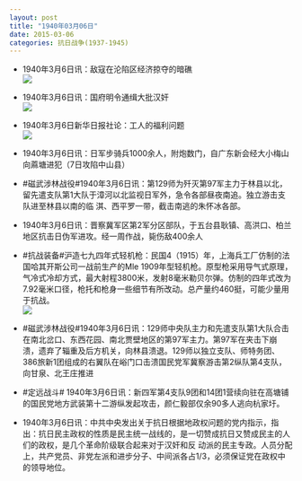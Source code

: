 ```yaml
---
layout: post
title: "1940年03月06日"
date: 2015-03-06
categories: 抗日战争(1937-1945)
---
```


<meta name="referrer" content="no-referrer" />

- 1940年3月6日讯：敌寇在沦陷区经济掠夺的暗礁 <br/><img src="https://ww4.sinaimg.cn/large/aca367d8jw1epwd6zqppdj20nd1ea1ca.jpg" />

- 1940年3月6日讯：国府明令通缉大批汉奸 <br/><img src="https://ww4.sinaimg.cn/large/aca367d8jw1epwbgd0cvaj204d0cd0t7.jpg" />

- 1940年3月6日新华日报社论：工人的福利问题 <br/><img src="https://ww1.sinaimg.cn/large/aca367d8jw1epw9pfcnnwj210d0gv454.jpg" />

- 1940年3月6日讯：日军步骑兵1000余人，附炮数门，自广东新会经大小梅山向蔴塘进犯（7日攻陷中山县） 

- #磁武涉林战役#1940年3月6日讯：第129师为歼灭第97军主力于林县以北，留先遣支队第1大队于漳河以北监视日军外，急令各部昼夜南追。独立游击支队进至林县以南的临 淇、西平罗一带，截击南逃的朱怀冰各部。 

- 1940年3月6日讯：晋察冀军区第2军分区部队，于五台县耿镇、高洪口、柏兰地区抗击日伪军进攻。经一周作战，毙伤敌400余人 

- #抗战装备#沪造七九四年式轻机枪：民国4（1915）年，上海兵工厂仿制的法国哈其开斯公司一战前生产的Mle 1909年型轻机枪。原型枪采用导气式原理，气冷式冷却方式，最大射程3800米，发射8毫米勒贝尔弹。仿制的四年式改为7.92毫米口径，枪托和枪身一些细节有所改动。总产量约460挺，可能少量用于抗战。 <br/><img src="https://ww4.sinaimg.cn/large/aca367d8jw1epvs2mfay4j20hq0i6whf.jpg" />

- #磁武涉林战役#1940年3月6日讯：129师中央队主力和先遣支队第1大队合击在南北岔口、东西花园、南北贾壁地区的第97军主力。第97军在夹击下崩溃，遗弃了辎重及后方机关，向林县溃退。129师以独立支队、师特务团、386旅新1团组成的右翼队在峪门口击溃国民党军冀察游击第2纵队第4支队，向甘泉、北王庄推进 

- #定远战斗# 1940年3月6日讯：新四军第4支队9团和14团1营续向驻在高塘铺的国民党地方武装第十二游纵发起攻击，颜仁毅部仅余90多人逃向杭家圩。 

- 1940年3月6日讯：中共中央发出关于抗日根据地政权问题的党内指示，指出：抗日民主政权的性质是民主统一战线的，是一切赞成抗日又赞成民主的人们的政权，是几个革命阶级联合起来对于汉奸和反 动派的民主专政。人员分配上，共产党员、非党左派和进步分子、中间派各占1/3，必须保证党在政权中的领导地位。 


